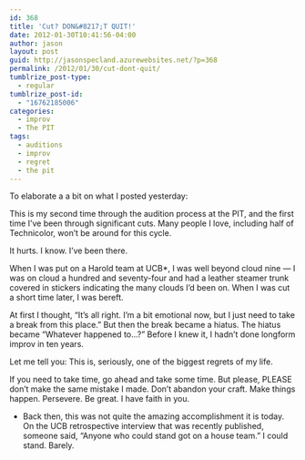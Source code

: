 ```yaml
---
id: 368
title: 'Cut? DON&#8217;T QUIT!'
date: 2012-01-30T10:41:56-04:00
author: jason
layout: post
guid: http://jasonspecland.azurewebsites.net/?p=368
permalink: /2012/01/30/cut-dont-quit/
tumblrize_post-type:
  - regular
tumblrize_post-id:
  - "16762185006"
categories:
  - improv
  - The PIT
tags:
  - auditions
  - improv
  - regret
  - the pit
---
```

To elaborate a a bit on what I posted yesterday:

This is my second time through the audition process at the PIT, and the first time I&#8217;ve been through significant cuts. Many people I love, including half of Technicolor, won&#8217;t be around for this cycle. 

It hurts. I know. I&#8217;ve been there.

When I was put on a Harold team at UCB*, I was well beyond cloud nine &#8212; I was on cloud a hundred and seventy-four and had a leather steamer trunk covered in stickers indicating the many clouds I&#8217;d been on. When I was cut a short time later, I was bereft.

At first I thought, &#8220;It&#8217;s all right. I&#8217;m a bit emotional now, but I just need to take a break from this place.&#8221; But then the break became a hiatus. The hiatus became &#8220;Whatever happened to&#8230;?&#8221; Before I knew it, I hadn&#8217;t done longform improv in ten years. 

Let me tell you: This is, seriously, one of the biggest regrets of my life.

If you need to take time, go ahead and take some time. But please, PLEASE don&#8217;t make the same mistake I made. Don&#8217;t abandon your craft. Make things happen. Persevere. Be great. I have faith in you.

* Back then, this was not quite the amazing accomplishment it is today. On the UCB retrospective interview that was recently published, someone said, &#8220;Anyone who could stand got on a house team.&#8221; I could stand. Barely.